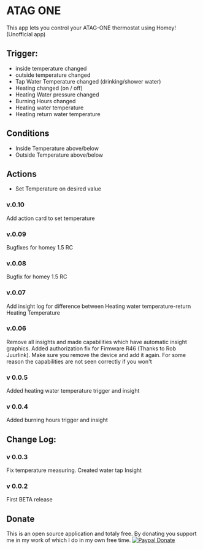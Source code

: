 # ATAG ONE

This app lets you control your ATAG-ONE thermostat using Homey! (Unofficial app)

## Trigger:
 - inside temperature changed
 - outside temperature changed
 - Tap Water Temperature changed (drinking/shower water)
 - Heating changed (on / off)
 - Heating Water pressure changed
 - Burning Hours changed
 - Heating water temperature
 - Heating return water temperature


## Conditions

 - Inside Temperature above/below
 - Outside Temperature above/below


## Actions

 - Set Temperature on desired value


### v.0.10
Add action card to set temperature

### v.0.09
Bugfixes for homey 1.5 RC

### v.0.08
Bugfix for homey 1.5 RC

### v.0.07
Add insight log for difference between Heating water temperature-return Heating Temperature

### v.0.06
Remove all insights and made capabilities which have automatic insight graphics. Added authorization fix for Firmware R46 (Thanks to Rob Juurlink).
Make sure you remove the device and add it again. For some reason the capabilities are not seen correctly if you won't

### v 0.0.5
Added heating water temperature trigger and insight

### v 0.0.4
Added burning hours trigger and insight

## Change Log:

### v 0.0.3
Fix temperature measuring. Created water tap Insight

### v 0.0.2
First BETA release

## Donate
This is an open source application and totaly free. 
By donating you support me in my work of which I do in my own free time.
[![Paypal Donate](https://www.paypalobjects.com/en_US/i/btn/btn_donateCC_LG.gif)](https://www.paypal.com/cgi-bin/webscr?cmd=_s-xclick&hosted_button_id=FU4J2LWM6WSNS)